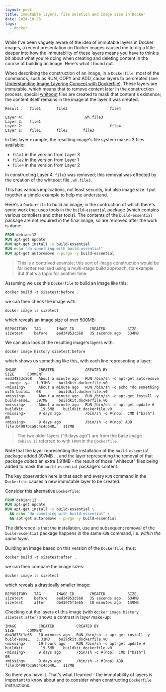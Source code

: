 ```yaml
---
layout: post
title: Immutable layers, file deletion and image size in Docker
date: 2024-10-26
tags:
  - docker
---
```

While I've been vaguely aware of the idea of immutable layers in Docker images, a recent presentation on Docker images caused me to dig a little deeper into how the immutability of these layers means you have to think a bit about what you're doing when creating and deleting content in the course of building an image. Here's what I found out.

When describing the construction of an image, in a `Dockerfile`, most of the commands, such as RUN, COPY and ADD, cause layers to be created (see [Understanding Image Layering Concept with Dockerfile](https://dockerlabs.collabnix.com/beginners/dockerfile/Layering-Dockerfile.html)). These layers are immutable, which means that to remove content later in the construction process, special [whiteout](https://docs.docker.com/engine/storage/drivers/overlayfs-driver/#deleting-files-and-directories) files are created to mask that content's existence; the content itself remains in the image at the layer it was created.

```text
Result :   file1       file2                   file4

Layer 4:                           .wh.file3
Layer 3:   file1
Layer 2:                                       file4
Layer 1:   file1       file2       file3
```

In this layer example, the resulting image's file system makes 3 files available:

- `file1` in the version from Layer 3
- `file2` in the version from Layer 1
- `file4` in the version from Layer 2

In constructing Layer 4, `file3` was removed; this removal was effected by the creation of the whiteout file `.wh.file3`.

This has various implications, not least security, but also image size. I put together a simple example to help me understand.

Here's a `Dockerfile` to build an image, in the contruction of which there's some work that uses tools in the `build-essential` package (which contains various compilers and other tools). The contents of the `build-essential` package are not required in the final image, so are removed after the work is done:

```dockerfile
FROM debian:12
RUN apt-get update
RUN apt-get install -y build-essential
RUN echo "do something with build-essential"
RUN apt-get autoremove --purge -y build-essential
```

> This is a contrived example; this sort of image construction would be far better realised using a multi-stage build approach, for example. But that's a topic for another time.

Assuming we use this `Dockerfile` to build an image like this:

```shell
docker build -t sizetest:before .
```

we can then check the image with:

```shell
docker image ls sizetest
```

which reveals an image size of over 500MB:

```log
REPOSITORY   TAG       IMAGE ID       CREATED          SIZE
sizetest     before    eed34853c568   35 seconds ago   534MB
```

We can also look at the resulting image's layers with:

```shell
docker image history sizetest:before
```

which shows us something like this, with each line representing a layer:

```log
IMAGE          CREATED              CREATED BY                                      SIZE      COMMENT
eed34853c568   About a minute ago   RUN /bin/sh -c apt-get autoremove --purge -y…   1.91MB    buildkit.dockerfile.v0
<missing>      About a minute ago   RUN /bin/sh -c echo "do something with build…   0B        buildkit.dockerfile.v0
<missing>      About a minute ago   RUN /bin/sh -c apt-get install -y build-esse…   397MB     buildkit.dockerfile.v0
<missing>      About a minute ago   RUN /bin/sh -c apt-get update # buildkit        19.5MB    buildkit.dockerfile.v0
<missing>      9 days ago           /bin/sh -c #(nop)  CMD ["bash"]                 0B        
<missing>      9 days ago           /bin/sh -c #(nop) ADD file:b4987bca8c4c4c640…   117MB
```

> The two older layers ("9 days ago") are from the base image `debian:12` referred to with `FROM` in the `Dockerfile`.

Note that the layer representing the installation of the `build-essential` package added 397MB ... and the layer representing the removal of that package _added_ an extra 1.91MB - the result of those "whiteout" files being added to mask the `build-essential` package's content.

The key observation here is that each and every `RUN` command in the `Dockerfile` causes a new immutable layer to be created.

Consider this alternative `Dockerfile`:

```dockerfile
FROM debian:12
RUN apt-get update
RUN apt-get install -y build-essential \
  && echo "do something with build-essential" \
  && apt-get autoremove --purge -y build-essential
```

The difference is that the installation, use and subsequent removal of the `build-essential` package happens in the same `RUN` command, i.e. _within the same layer_.

Building an image based on this version of the `Dockerfile`, thus:

```shell
docker build -t sizetest:after .
```

we can then compare the image sizes:

```shell
docker image ls sizetest
```

which reveals a drastically smaller image:

```log
REPOSITORY   TAG       IMAGE ID       CREATED          SIZE
sizetest     before    eed34853c568   35 seconds ago   534MB
sizetest     after     db43075f1e65   10 minutes ago   139MB
```

Checking out the layers of this image (with `docker image history sizetest:after`) shows a contrast in layer make-up:

```log
IMAGE          CREATED          CREATED BY                                      SIZE      COMMENT
db43075f1e65   10 minutes ago   RUN /bin/sh -c apt-get install -y build-esse…   3.31MB    buildkit.dockerfile.v0
<missing>      19 hours ago     RUN /bin/sh -c apt-get update # buildkit        19.5MB    buildkit.dockerfile.v0
<missing>      9 days ago       /bin/sh -c #(nop)  CMD ["bash"]                 0B        
<missing>      9 days ago       /bin/sh -c #(nop) ADD file:b4987bca8c4c4c640…   117MB
```

So there you have it. That's what I learned - the immutability of layers is important to know about and to consider when constructing `Dockerfile` instructions.
